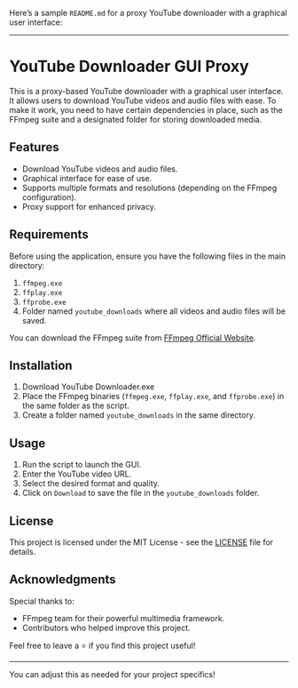 Here’s a sample `README.md` for a proxy YouTube downloader with a graphical user interface:

---

# YouTube Downloader GUI Proxy

This is a proxy-based YouTube downloader with a graphical user interface. It allows users to download YouTube videos and audio files with ease. To make it work, you need to have certain dependencies in place, such as the FFmpeg suite and a designated folder for storing downloaded media.

## Features
- Download YouTube videos and audio files.
- Graphical interface for ease of use.
- Supports multiple formats and resolutions (depending on the FFmpeg configuration).
- Proxy support for enhanced privacy.

## Requirements
Before using the application, ensure you have the following files in the main directory:
1. `ffmpeg.exe`
2. `ffplay.exe`
3. `ffprobe.exe`
4. Folder named `youtube_downloads` where all videos and audio files will be saved.

You can download the FFmpeg suite from [FFmpeg Official Website](https://ffmpeg.org/download.html).

## Installation
1. Download YouTube Downloader.exe
2. Place the FFmpeg binaries (`ffmpeg.exe`, `ffplay.exe`, and `ffprobe.exe`) in the same folder as the script.
3. Create a folder named `youtube_downloads` in the same directory.

## Usage
1. Run the script to launch the GUI.
2. Enter the YouTube video URL.
3. Select the desired format and quality.
4. Click on `Download` to save the file in the `youtube_downloads` folder.

## License
This project is licensed under the MIT License - see the [LICENSE](LICENSE) file for details.

## Acknowledgments
Special thanks to:
- FFmpeg team for their powerful multimedia framework.
- Contributors who helped improve this project.

Feel free to leave a ⭐ if you find this project useful!

--- 

You can adjust this as needed for your project specifics!
